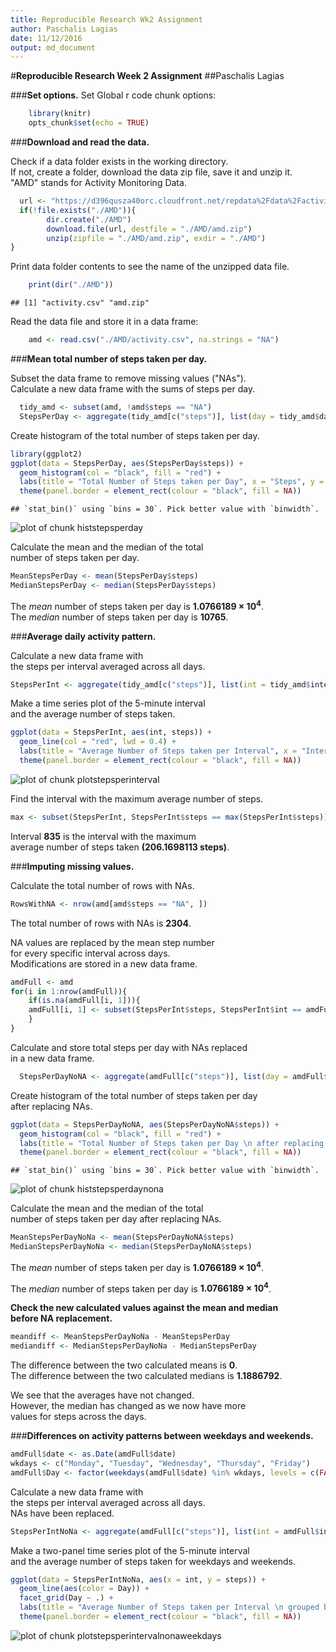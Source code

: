 ```yaml
---
title: Reproducible Research Wk2 Assignment
author: Paschalis Lagias
date: 11/12/2016
output: md_document
---
```

#**Reproducible Research Week 2 Assignment**
##Paschalis Lagias
  
###**Set options.**
Set Global r code chunk options:

```r
    library(knitr)
    opts_chunk$set(echo = TRUE)
```
  
###**Download and read the data.**
  
Check if a data folder exists in the working directory.  
If not, create a folder, download the data zip file, save it and unzip it.  
"AMD" stands for Activity Monitoring Data.  

```r
  url <- "https://d396qusza40orc.cloudfront.net/repdata%2Fdata%2Factivity.zip"
  if(!file.exists("./AMD")){
        dir.create("./AMD")
        download.file(url, destfile = "./AMD/amd.zip")
        unzip(zipfile = "./AMD/amd.zip", exdir = "./AMD")
}
```
  
  
Print data folder contents to see the name of the unzipped data file.

```r
    print(dir("./AMD"))
```

```
## [1] "activity.csv" "amd.zip"
```
  
  
Read the data file and store it in a data frame:

```r
    amd <- read.csv("./AMD/activity.csv", na.strings = "NA")
```
  
###**Mean total number of steps taken per day.**  
  
Subset the data frame to remove missing values ("NAs").  
Calculate a new data frame with the sums of steps per day.  

```r
  tidy_amd <- subset(amd, !amd$steps == "NA")
  StepsPerDay <- aggregate(tidy_amd[c("steps")], list(day = tidy_amd$date), sum)
```
  
  
Create histogram of the total number of steps taken per day.

```r
library(ggplot2)
ggplot(data = StepsPerDay, aes(StepsPerDay$steps)) +
  geom_histogram(col = "black", fill = "red") +
  labs(title = "Total Number of Steps taken per Day", x = "Steps", y = "Count") + 
  theme(panel.border = element_rect(colour = "black", fill = NA))
```

```
## `stat_bin()` using `bins = 30`. Pick better value with `binwidth`.
```

![plot of chunk histstepsperday](figure/histstepsperday-1.png)
  
    
Calculate the mean and the median of the total   
number of steps taken per day.

```r
MeanStepsPerDay <- mean(StepsPerDay$steps)
MedianStepsPerDay <- median(StepsPerDay$steps)
```
The *mean* number of steps taken per day is **1.0766189 &times; 10<sup>4</sup>**.  
The *median* number of steps taken per day is **10765**.  

###**Average daily activity pattern.**  
  
Calculate a new data frame with  
the steps per interval averaged across all days.  

```r
StepsPerInt <- aggregate(tidy_amd[c("steps")], list(int = tidy_amd$interval), mean)
```


Make a time series plot of the 5-minute interval  
and the average number of steps taken.

```r
ggplot(data = StepsPerInt, aes(int, steps)) +
  geom_line(col = "red", lwd = 0.4) +
  labs(title = "Average Number of Steps taken per Interval", x = "Interval", y = "Steps") + 
  theme(panel.border = element_rect(colour = "black", fill = NA))
```

![plot of chunk plotstepsperinterval](figure/plotstepsperinterval-1.png)


Find the interval with the maximum average number of steps.  

```r
max <- subset(StepsPerInt, StepsPerInt$steps == max(StepsPerInt$steps))
```
Interval **835** is the interval with the maximum  
average number of steps taken **(206.1698113 steps)**.

###**Imputing missing values.** 
  
Calculate the total number of rows with NAs.

```r
RowsWithNA <- nrow(amd[amd$steps == "NA", ])
```


The total number of rows with NAs is **2304**.  

NA values are replaced by the mean step number  
for every specific interval across days.  
Modifications are stored in a new data frame.


```r
amdFull <- amd
for(i in 1:nrow(amdFull)){
    if(is.na(amdFull[i, 1])){
    amdFull[i, 1] <- subset(StepsPerInt$steps, StepsPerInt$int == amdFull[i, 3])
    }
}
```

Calculate and store total steps per day with NAs replaced  
in a new data frame.

```r
  StepsPerDayNoNA <- aggregate(amdFull[c("steps")], list(day = amdFull$date), sum)
```
  
  
Create histogram of the total number of steps taken per day  
after replacing NAs.

```r
ggplot(data = StepsPerDayNoNA, aes(StepsPerDayNoNA$steps)) +
  geom_histogram(col = "black", fill = "red") +
  labs(title = "Total Number of Steps taken per Day \n after replacing NAs", x = "Steps", y = "Count") + 
  theme(panel.border = element_rect(colour = "black", fill = NA))
```

```
## `stat_bin()` using `bins = 30`. Pick better value with `binwidth`.
```

![plot of chunk histstepsperdaynona](figure/histstepsperdaynona-1.png)
  
    
Calculate the mean and the median of the total   
number of steps taken per day after replacing NAs.

```r
MeanStepsPerDayNoNa <- mean(StepsPerDayNoNA$steps)
MedianStepsPerDayNoNa <- median(StepsPerDayNoNA$steps)
```
The *mean* number of steps taken per day is **1.0766189 &times; 10<sup>4</sup>**.  

The *median* number of steps taken per day is **1.0766189 &times; 10<sup>4</sup>**.  

**Check the new calculated values against the mean and median**  
**before NA replacement.**

```r
meandiff <- MeanStepsPerDayNoNa - MeanStepsPerDay
mediandiff <- MedianStepsPerDayNoNa - MedianStepsPerDay
```
The difference between the two calculated means is **0**.  
The difference between the two calculated medians is **1.1886792**.  
  
We see that the averages have not changed.  
However, the median has changed as we now have more  
values for steps across the days.

###**Differences on activity patterns between weekdays and weekends.**



```r
amdFull$date <- as.Date(amdFull$date)
wkdays <- c("Monday", "Tuesday", "Wednesday", "Thursday", "Friday")
amdFull$Day <- factor(weekdays(amdFull$date) %in% wkdays, levels = c(FALSE, TRUE), labels = c("Weekend", "Weekday"))
```


Calculate a new data frame with  
the steps per interval averaged across all days.  
NAs have been replaced.

```r
StepsPerIntNoNa <- aggregate(amdFull[c("steps")], list(int = amdFull$interval, Day = amdFull$Day), mean)
```

Make a two-panel time series plot of the 5-minute interval  
and the average number of steps taken for weekdays and weekends.

```r
ggplot(data = StepsPerIntNoNa, aes(x = int, y = steps)) +
  geom_line(aes(color = Day)) +
  facet_grid(Day ~ .) + 
  labs(title = "Average Number of Steps taken per Interval \n grouped by weekdays and weekends", x = "Interval", y = "Steps") +
  theme(panel.border = element_rect(colour = "black", fill = NA))
```

![plot of chunk plotstepsperintervalnonaweekdays](figure/plotstepsperintervalnonaweekdays-1.png)
